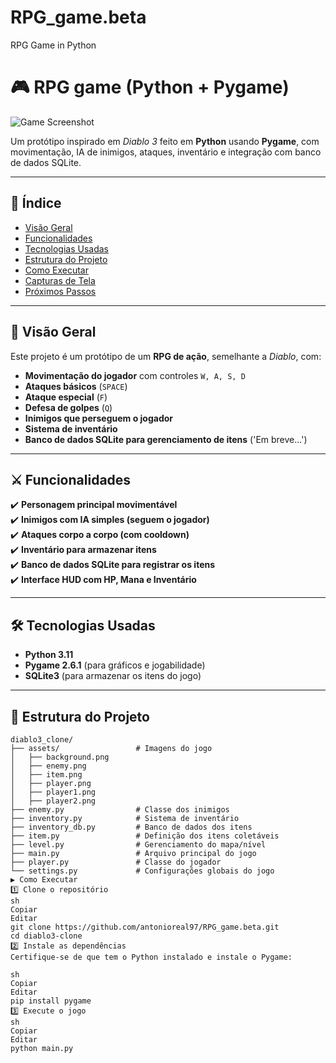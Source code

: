 # RPG_game.beta
RPG Game in Python
# 🎮 RPG game (Python + Pygame)

![Game Screenshot](assets/background.png)

Um protótipo inspirado em *Diablo 3* feito em **Python** usando **Pygame**, com movimentação, IA de inimigos, ataques, inventário e integração com banco de dados SQLite.

---

## 📌 Índice
- [Visão Geral](#visão-geral)
- [Funcionalidades](#funcionalidades)
- [Tecnologias Usadas](#tecnologias-usadas)
- [Estrutura do Projeto](#estrutura-do-projeto)
- [Como Executar](#como-executar)
- [Capturas de Tela](#capturas-de-tela)
- [Próximos Passos](#próximos-passos)

---

## 🎯 Visão Geral
Este projeto é um protótipo de um **RPG de ação**, semelhante a *Diablo*, com:
- **Movimentação do jogador** com controles `W, A, S, D`
- **Ataques básicos** (`SPACE`)
- **Ataque especial** (`F`)
- **Defesa de golpes** (`Q`)
- **Inimigos que perseguem o jogador**
- **Sistema de inventário**
- **Banco de dados SQLite para gerenciamento de itens** ('Em breve...')

---

## ⚔️ Funcionalidades
✔️ **Personagem principal movimentável**  
✔️ **Inimigos com IA simples (seguem o jogador)**  
✔️ **Ataques corpo a corpo (com cooldown)**  
✔️ **Inventário para armazenar itens**  
✔️ **Banco de dados SQLite para registrar os itens**  
✔️ **Interface HUD com HP, Mana e Inventário**  

---

## 🛠 Tecnologias Usadas
- **Python 3.11**
- **Pygame 2.6.1** (para gráficos e jogabilidade)
- **SQLite3** (para armazenar os itens do jogo)

---

## 📂 Estrutura do Projeto
```plaintext
diablo3_clone/
├── assets/                 # Imagens do jogo
│   ├── background.png
│   ├── enemy.png
│   ├── item.png
│   ├── player.png
│   ├── player1.png
│   ├── player2.png
├── enemy.py                # Classe dos inimigos
├── inventory.py            # Sistema de inventário
├── inventory_db.py         # Banco de dados dos itens
├── item.py                 # Definição dos itens coletáveis
├── level.py                # Gerenciamento do mapa/nível
├── main.py                 # Arquivo principal do jogo
├── player.py               # Classe do jogador
└── settings.py             # Configurações globais do jogo
▶️ Como Executar
1️⃣ Clone o repositório
sh
Copiar
Editar
git clone https://github.com/antonioreal97/RPG_game.beta.git
cd diablo3-clone
2️⃣ Instale as dependências
Certifique-se de que tem o Python instalado e instale o Pygame:

sh
Copiar
Editar
pip install pygame
3️⃣ Execute o jogo
sh
Copiar
Editar
python main.py